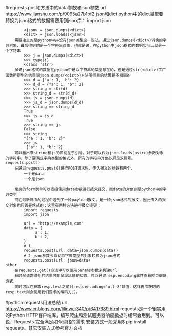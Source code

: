 #requests.post()方法中的data参数和json参数
    url
        https://www.jianshu.com/p/9095a27b1bf2
    json和dict
        python中的dict类型要转换为json格式的数据需要用到json库：
            import json

            <json> = json.dumps(<dict>)
            <dict> = json.loads(<json>)
        需要注意的是python中并没有json类型这一说法，通过json.dumps(<dict>)转换的字典对象，最后得到的是一个字符串对象，也就是说，在python中json格式的数据实际上就是一个字符串
            >>> j = json.dumps(<dict>)
            >>> type(j)
            <class 'str'>
        虽说json格式的数据在python中是以字符串的类型存在的，但是通过str(<dict>)工厂函数所得到的结果同json.dumps(<dict>)方法所得到的结果是不相同的
            >>> d = {'a': 1, 'b': 2}
            >>> d_d = {"a": 1, "b": 2}
            >>> string = str(d)
            >>> string_d = str(d_d)
            >>> js = json.dumps(d)
            >>> js_d = json.dumps(d_d)
            >>> string == string_d
            True
            >>> js = js_d
            True
            >>> string == js
            False
            >>> string
            "{'a': 1, 'b': 2}"
            >>> js
            '{"a": 1, "b": 2}'
        可以看出来string和js的区别在于引号。对于可以作为json.loads(<str>)参数对象的字符串，除了要满足字典类型的格式外，所有的字符串对象必须是双引号。
    requests.post()
        在通过requests.post()进行POST请求时，传入报文的参数有两个，
            一个是data
            一个是json
            
        常见的form表单可以直接使用data参数进行报文提交，而data的对象则是python中的字典类型
        而在最新爬虫的过程中遇到了一种payload报文，是一种json格式的报文，因此传入的报文对象也应该是格式的；这里有两种方法进行报文提交：
            import requests
            import json
            
            url = "http://example.com"
            data = {
                'a': 1,
                'b': 2,
            }
            # 1
            requests.post(url, data=json.dumps(data))
            # 2-json参数会自动将字典类型的对象转换为json格式
            requests.post(url, json=data)
    other
        在requests.get()方法中可以使用params参数来构建url
        有时候请求得到的结果可能呈现乱码的状态，可以通过resp.encoding属性查看网页编码方式，
        同时可以在获取resp.text之前对resp.encoding='utf-8'赋值，这样再次获取的resp.text则会使用我们要求的编码方式。
#python requests用法总结
    url
        https://www.cnblogs.com/lilinwei340/p/6417689.html
    requests是一个很实用的Python HTTP客户端库，编写爬虫和测试服务器响应数据时经常会用到。可以说，Requests 完全满足如今网络的需求
        安装方式一般采用$ pip install requests。其它安装方式参考官方文档
    